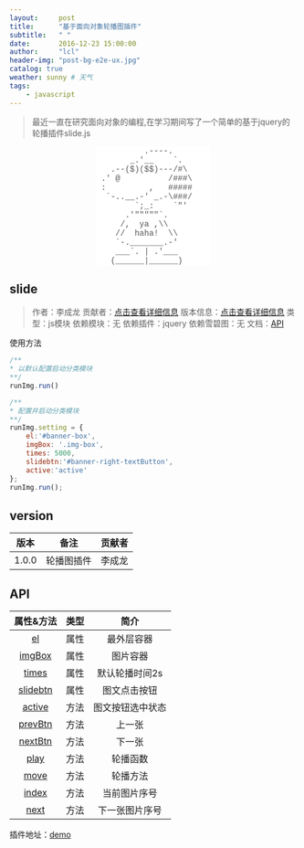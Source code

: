 ```yaml
---
layout:     post
title:      "基于面向对象轮播图插件"
subtitle:   " "
date:       2016-12-23 15:00:00
author:     "lcl"
header-img: "post-bg-e2e-ux.jpg"
catalog: true
weather: sunny # 天气
tags:
    - javascript
---
```


> 最近一直在研究面向对象的编程,在学习期间写了一个简单的基于jquery的轮播插件slide.js
<pre style='width:200px;margin:0 auto;font-size:14px;background:#fff;border:0;color:#555;font-family: Monaco,Menlo,Consolas,"Courier New",FontAwesome,monospace;text-rendering: optimizeLegibility;-webkit-font-smoothing: antialiased;'>
          .----.
       _.'__    `.
   .--($)($$)---/#\
 .' @          /###\
 :         ,   #####
  `-..__.-' _.-\###/
        `;_:    `"'
      .'"""""`.
     /,  ya ,\\
    //  haha!  \\
    `-._______.-'
    ___`. | .'___
   (______|______)
</pre>     

## slide

> 作者：李成龙
> 贡献者：[点击查看详细信息](#version)
> 版本信息：[点击查看详细信息](#version)
> 类型：js模块
> 依赖模块：无
> 依赖插件：jquery
> 依赖雪碧图：无
> 文档：[API](#api)

使用方法

```js
/**
* 以默认配置启动分类模块
**/
runImg.run()

/**
* 配置并启动分类模块
**/
runImg.setting = {
    el:'#banner-box',
    imgBox: '.img-box',
    times: 5000,
    slidebtn:'#banner-right-textButton',
    active:'active'
};
runImg.run();
```

## version

| 版本 | 备注 | 贡献者 |
| :--: | :--: | :--: |
| 1.0.0 | 轮播图插件 | 李成龙 |

## API

| 属性&方法 | 类型 | 简介 |
| :--: | :--: | :--: |
| [el](#api-el) | 属性 | 最外层容器 |
| [imgBox](#api-imgBox) | 属性 | 图片容器 |
| [times](#api-times) | 属性 | 默认轮播时间2s |
| [slidebtn](#api-slidebtn) | 属性 | 图文点击按钮 |
| [active](#api-active) | 方法 | 图文按钮选中状态 |
| [prevBtn](#api-prevBtn) | 方法 | 上一张 |
| [nextBtn](#api-nextBtn) | 方法 | 下一张 |
| [play](#api-play) | 方法 | 轮播函数 |
| [move](#api-move) | 方法 | 轮播方法 |
| [index](#api-index) | 方法 | 当前图片序号 |
| [next](#api-next) | 方法 | 下一张图片序号 |


插件地址：[demo](https://github.com/lcl-101/slide)
